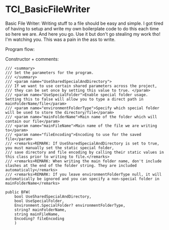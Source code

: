 # TCI_BasicFileWriter
Basic File Writer:  Writing stuff to a file should be easy and simple. 
I got tired of having to setup and write my own boilerplate code to do this each time so here we are. And here you go. 
Use it but don't go stealing my work tho! I'm watching you. This was a pain in the ass to write.

Program flow:

Constructor + comments:
```
/// <summary>
/// Set the parameters for the program.
/// </summary>
/// <param name="UseSharedSpecialAndDirectory">
/// If we want to use certain shared parameters across the project, 
/// they can be set once by setting this value to true. </param>
/// <param name="UseSpecialFolder">Enable special folder usage. Setting this to false will allow you to type a direct path in mainFolderName/file</param>
/// <param name="environmentFolderType">Specify which special folder will be used to store the directory/file</param>
/// <param name="mainFolderName">Main name of the folder which will contain our file</param>
/// <param name="mainFileName">Main name of the file we are writing to</param>
/// <param name="fileEncoding">Encoding to use for the saved file</param>
/// <remarks>REMARK: If UseSharedSpecialAndDirectory is set to true, you must manually set the static special folder, 
/// save directory and file encoding by calling their static values in this class prior to writing to file.</remarks>
/// <remarks>REMARK: When writing the main folder name, don't include slashes at the end of the folder string. They are included automatically</remarks>
/// <remarks>REMARK: If you leave environmentFolderType null, it will automatically be ignored and you can specify a non-special folder in mainFolderName</remarks>

public BFW(
    bool UseSharedSpecialAndDirectory,
    bool UseSpecialFolder,
    Environment.SpecialFolder? environmentFolderType,
    string? mainFolderName,
    string mainFileName,
    Encoding? fileEncoding
    )
```
